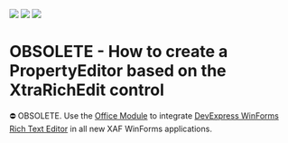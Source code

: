 <!-- default badges list -->
![](https://img.shields.io/endpoint?url=https://codecentral.devexpress.com/api/v1/VersionRange/128588745/13.1.4%2B)
[![](https://img.shields.io/badge/Open_in_DevExpress_Support_Center-FF7200?style=flat-square&logo=DevExpress&logoColor=white)](https://supportcenter.devexpress.com/ticket/details/E1509)
[![](https://img.shields.io/badge/📖_How_to_use_DevExpress_Examples-e9f6fc?style=flat-square)](https://docs.devexpress.com/GeneralInformation/403183)
<!-- default badges end -->

# OBSOLETE - How to create a PropertyEditor based on the XtraRichEdit control

⛔ OBSOLETE. Use the [Office Module](https://docs.devexpress.com/eXpressAppFramework/400002/concepts/extra-modules/office-module) to integrate [DevExpress WinForms Rich Text Editor](https://www.devexpress.com/Products/NET/Controls/WinForms/Rich_Editor/) in all new XAF WinForms applications. 